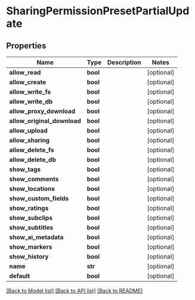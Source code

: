 # SharingPermissionPresetPartialUpdate


## Properties

Name | Type | Description | Notes
------------ | ------------- | ------------- | -------------
**allow_read** | **bool** |  | [optional] 
**allow_create** | **bool** |  | [optional] 
**allow_write_fs** | **bool** |  | [optional] 
**allow_write_db** | **bool** |  | [optional] 
**allow_proxy_download** | **bool** |  | [optional] 
**allow_original_download** | **bool** |  | [optional] 
**allow_upload** | **bool** |  | [optional] 
**allow_sharing** | **bool** |  | [optional] 
**allow_delete_fs** | **bool** |  | [optional] 
**allow_delete_db** | **bool** |  | [optional] 
**show_tags** | **bool** |  | [optional] 
**show_comments** | **bool** |  | [optional] 
**show_locations** | **bool** |  | [optional] 
**show_custom_fields** | **bool** |  | [optional] 
**show_ratings** | **bool** |  | [optional] 
**show_subclips** | **bool** |  | [optional] 
**show_subtitles** | **bool** |  | [optional] 
**show_ai_metadata** | **bool** |  | [optional] 
**show_markers** | **bool** |  | [optional] 
**show_history** | **bool** |  | [optional] 
**name** | **str** |  | [optional] 
**default** | **bool** |  | [optional] 

[[Back to Model list]](../#documentation-for-models) [[Back to API list]](../#documentation-for-api-endpoints) [[Back to README]](../)


